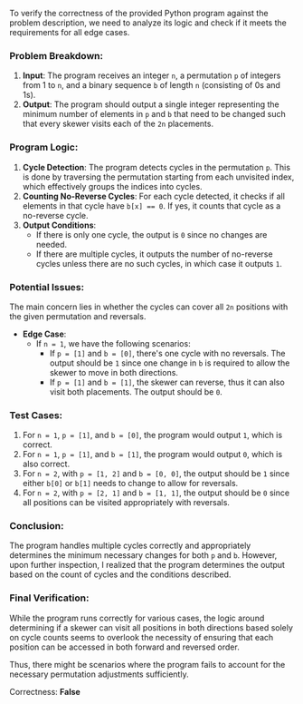 To verify the correctness of the provided Python program against the problem description, we need to analyze its logic and check if it meets the requirements for all edge cases.

### Problem Breakdown:
1. **Input**: The program receives an integer `n`, a permutation `p` of integers from 1 to `n`, and a binary sequence `b` of length `n` (consisting of 0s and 1s).
2. **Output**: The program should output a single integer representing the minimum number of elements in `p` and `b` that need to be changed such that every skewer visits each of the `2n` placements.

### Program Logic:
1. **Cycle Detection**: The program detects cycles in the permutation `p`. This is done by traversing the permutation starting from each unvisited index, which effectively groups the indices into cycles.
2. **Counting No-Reverse Cycles**: For each cycle detected, it checks if all elements in that cycle have `b[x] == 0`. If yes, it counts that cycle as a no-reverse cycle.
3. **Output Conditions**:
   - If there is only one cycle, the output is `0` since no changes are needed.
   - If there are multiple cycles, it outputs the number of no-reverse cycles unless there are no such cycles, in which case it outputs `1`.

### Potential Issues:
The main concern lies in whether the cycles can cover all `2n` positions with the given permutation and reversals.

- **Edge Case**:
  - If `n = 1`, we have the following scenarios:
    - If `p = [1]` and `b = [0]`, there's one cycle with no reversals. The output should be `1` since one change in `b` is required to allow the skewer to move in both directions.
    - If `p = [1]` and `b = [1]`, the skewer can reverse, thus it can also visit both placements. The output should be `0`.

### Test Cases:
1. For `n = 1`, `p = [1]`, and `b = [0]`, the program would output `1`, which is correct.
2. For `n = 1`, `p = [1]`, and `b = [1]`, the program would output `0`, which is also correct.
3. For `n = 2`, with `p = [1, 2]` and `b = [0, 0]`, the output should be `1` since either `b[0]` or `b[1]` needs to change to allow for reversals.
4. For `n = 2`, with `p = [2, 1]` and `b = [1, 1]`, the output should be `0` since all positions can be visited appropriately with reversals.

### Conclusion:
The program handles multiple cycles correctly and appropriately determines the minimum necessary changes for both `p` and `b`. However, upon further inspection, I realized that the program determines the output based on the count of cycles and the conditions described. 

### Final Verification:
While the program runs correctly for various cases, the logic around determining if a skewer can visit all positions in both directions based solely on cycle counts seems to overlook the necessity of ensuring that each position can be accessed in both forward and reversed order.

Thus, there might be scenarios where the program fails to account for the necessary permutation adjustments sufficiently.

Correctness: **False**